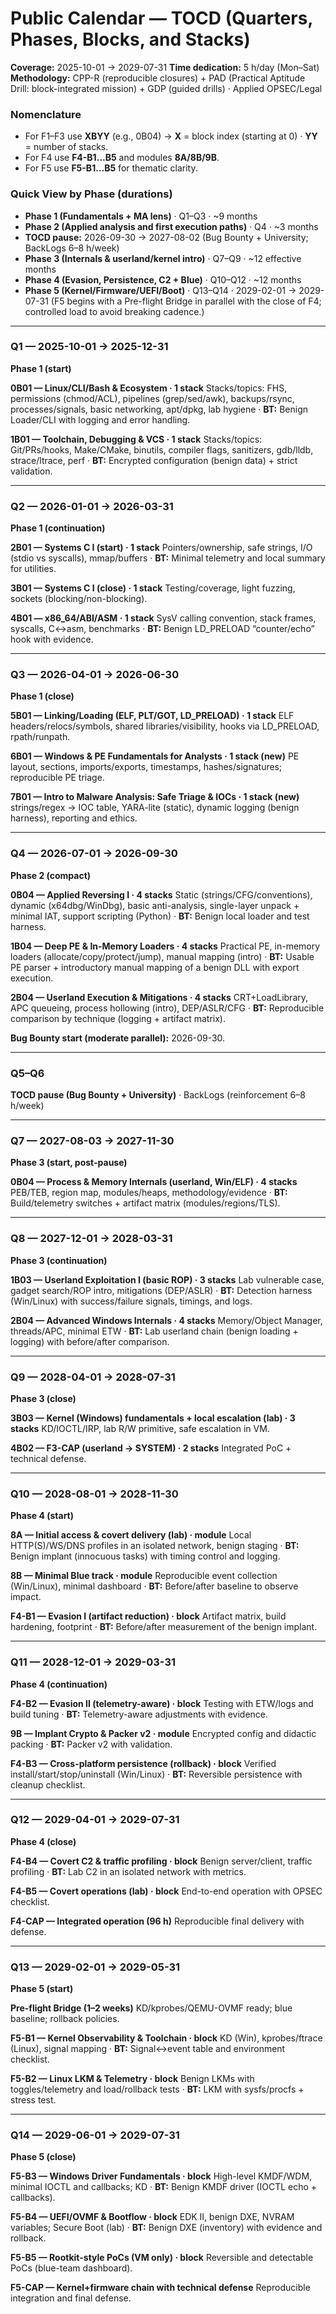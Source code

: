# Public Calendar — TOCD (Quarters, Phases, Blocks, and Stacks)

**Coverage:** 2025-10-01 → 2029-07-31
**Time dedication:** 5 h/day (Mon–Sat)
**Methodology:** CPP-R (reproducible closures) + PAD (Practical Aptitude Drill: block-integrated mission) + GDP (guided drills) · Applied OPSEC/Legal

### Nomenclature

* For F1–F3 use **XBYY** (e.g., 0B04) → **X** = block index (starting at 0) · **YY** = number of stacks.
* For F4 use **F4-B1…B5** and modules **8A/8B/9B**.
* For F5 use **F5-B1…B5** for thematic clarity.

### Quick View by Phase (durations)

* **Phase 1 (Fundamentals + MA lens)** · Q1–Q3 · \~9 months
* **Phase 2 (Applied analysis and first execution paths)** · Q4 · \~3 months
* **TOCD pause:** 2026-09-30 → 2027-08-02 (Bug Bounty + University; BackLogs 6–8 h/week)
* **Phase 3 (Internals & userland/kernel intro)** · Q7–Q9 · \~12 effective months
* **Phase 4 (Evasion, Persistence, C2 + Blue)** · Q10–Q12 · \~12 months
* **Phase 5 (Kernel/Firmware/UEFI/Boot)** · Q13–Q14 · 2029-02-01 → 2029-07-31
  (F5 begins with a Pre-flight Bridge in parallel with the close of F4; controlled load to avoid breaking cadence.)

---

### Q1 — 2025-10-01 → 2025-12-31

**Phase 1 (start)**

**0B01 — Linux/CLI/Bash & Ecosystem · 1 stack**
Stacks/topics: FHS, permissions (chmod/ACL), pipelines (grep/sed/awk), backups/rsync, processes/signals, basic networking, apt/dpkg, lab hygiene · **BT:** Benign Loader/CLI with logging and error handling.

**1B01 — Toolchain, Debugging & VCS · 1 stack**
Stacks/topics: Git/PRs/hooks, Make/CMake, binutils, compiler flags, sanitizers, gdb/lldb, strace/ltrace, perf · **BT:** Encrypted configuration (benign data) + strict validation.

---

### Q2 — 2026-01-01 → 2026-03-31

**Phase 1 (continuation)**

**2B01 — Systems C I (start) · 1 stack**
Pointers/ownership, safe strings, I/O (stdio vs syscalls), mmap/buffers · **BT:** Minimal telemetry and local summary for utilities.

**3B01 — Systems C I (close) · 1 stack**
Testing/coverage, light fuzzing, sockets (blocking/non-blocking).

**4B01 — x86\_64/ABI/ASM · 1 stack**
SysV calling convention, stack frames, syscalls, C↔asm, benchmarks · **BT:** Benign LD\_PRELOAD “counter/echo” hook with evidence.

---

### Q3 — 2026-04-01 → 2026-06-30

**Phase 1 (close)**

**5B01 — Linking/Loading (ELF, PLT/GOT, LD\_PRELOAD) · 1 stack**
ELF headers/relocs/symbols, shared libraries/visibility, hooks via LD\_PRELOAD, rpath/runpath.

**6B01 — Windows & PE Fundamentals for Analysts · 1 stack (new)**
PE layout, sections, imports/exports, timestamps, hashes/signatures; reproducible PE triage.

**7B01 — Intro to Malware Analysis: Safe Triage & IOCs · 1 stack (new)**
strings/regex → IOC table, YARA-lite (static), dynamic logging (benign harness), reporting and ethics.

---

### Q4 — 2026-07-01 → 2026-09-30

**Phase 2 (compact)**

**0B04 — Applied Reversing I · 4 stacks**
Static (strings/CFG/conventions), dynamic (x64dbg/WinDbg), basic anti-analysis, single-layer unpack + minimal IAT, support scripting (Python) · **BT:** Benign local loader and test harness.

**1B04 — Deep PE & In-Memory Loaders · 4 stacks**
Practical PE, in-memory loaders (allocate/copy/protect/jump), manual mapping (intro) · **BT:** Usable PE parser + introductory manual mapping of a benign DLL with export execution.

**2B04 — Userland Execution & Mitigations · 4 stacks**
CRT+LoadLibrary, APC queueing, process hollowing (intro), DEP/ASLR/CFG · **BT:** Reproducible comparison by technique (logging + artifact matrix).

**Bug Bounty start (moderate parallel):** 2026-09-30.

---

### Q5–Q6

**TOCD pause (Bug Bounty + University)** · BackLogs (reinforcement 6–8 h/week)

---

### Q7 — 2027-08-03 → 2027-11-30

**Phase 3 (start, post-pause)**

**0B04 — Process & Memory Internals (userland, Win/ELF) · 4 stacks**
PEB/TEB, region map, modules/heaps, methodology/evidence · **BT:** Build/telemetry switches + artifact matrix (modules/regions/TLS).

---

### Q8 — 2027-12-01 → 2028-03-31

**Phase 3 (continuation)**

**1B03 — Userland Exploitation I (basic ROP) · 3 stacks**
Lab vulnerable case, gadget search/ROP intro, mitigations (DEP/ASLR) · **BT:** Detection harness (Win/Linux) with success/failure signals, timings, and logs.

**2B04 — Advanced Windows Internals · 4 stacks**
Memory/Object Manager, threads/APC, minimal ETW · **BT:** Lab userland chain (benign loading + logging) with before/after comparison.

---

### Q9 — 2028-04-01 → 2028-07-31

**Phase 3 (close)**

**3B03 — Kernel (Windows) fundamentals + local escalation (lab) · 3 stacks**
KD/IOCTL/IRP, lab R/W primitive, safe escalation in VM.

**4B02 — F3-CAP (userland → SYSTEM) · 2 stacks**
Integrated PoC + technical defense.

---

### Q10 — 2028-08-01 → 2028-11-30

**Phase 4 (start)**

**8A — Initial access & covert delivery (lab) · module**
Local HTTP(S)/WS/DNS profiles in an isolated network, benign staging · **BT:** Benign implant (innocuous tasks) with timing control and logging.

**8B — Minimal Blue track · module**
Reproducible event collection (Win/Linux), minimal dashboard · **BT:** Before/after baseline to observe impact.

**F4-B1 — Evasion I (artifact reduction) · block**
Artifact matrix, build hardening, footprint · **BT:** Before/after measurement of the benign implant.

---

### Q11 — 2028-12-01 → 2029-03-31

**Phase 4 (continuation)**

**F4-B2 — Evasion II (telemetry-aware) · block**
Testing with ETW/logs and build tuning · **BT:** Telemetry-aware adjustments with evidence.

**9B — Implant Crypto & Packer v2 · module**
Encrypted config and didactic packing · **BT:** Packer v2 with validation.

**F4-B3 — Cross-platform persistence (rollback) · block**
Verified install/start/stop/uninstall (Win/Linux) · **BT:** Reversible persistence with cleanup checklist.

---

### Q12 — 2029-04-01 → 2029-07-31

**Phase 4 (close)**

**F4-B4 — Covert C2 & traffic profiling · block**
Benign server/client, traffic profiling · **BT:** Lab C2 in an isolated network with metrics.

**F4-B5 — Covert operations (lab) · block**
End-to-end operation with OPSEC checklist.

**F4-CAP — Integrated operation (96 h)**
Reproducible final delivery with defense.

---

### Q13 — 2029-02-01 → 2029-05-31

**Phase 5 (start)**

**Pre-flight Bridge (1–2 weeks)**
KD/kprobes/QEMU-OVMF ready; blue baseline; rollback policies.

**F5-B1 — Kernel Observability & Toolchain · block**
KD (Win), kprobes/ftrace (Linux), signal mapping · **BT:** Signal↔event table and environment checklist.

**F5-B2 — Linux LKM & Telemetry · block**
Benign LKMs with toggles/telemetry and load/rollback tests · **BT:** LKM with sysfs/procfs + stress test.

---

### Q14 — 2029-06-01 → 2029-07-31

**Phase 5 (close)**

**F5-B3 — Windows Driver Fundamentals · block**
High-level KMDF/WDM, minimal IOCTL and callbacks; KD · **BT:** Benign KMDF driver (IOCTL echo + callbacks).

**F5-B4 — UEFI/OVMF & Bootflow · block**
EDK II, benign DXE, NVRAM variables; Secure Boot (lab) · **BT:** Benign DXE (inventory) with evidence and rollback.

**F5-B5 — Rootkit-style PoCs (VM only) · block**
Reversible and detectable PoCs (blue-team dashboard).

**F5-CAP — Kernel+firmware chain with technical defense**
Reproducible integration and final defense.

